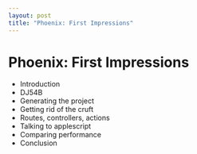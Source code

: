 ```yaml
---
layout: post
title: "Phoenix: First Impressions"
---
```


# Phoenix: First Impressions

- Introduction
- DJ54B
- Generating the project
- Getting rid of the cruft
- Routes, controllers, actions
- Talking to applescript
- Comparing performance
- Conclusion
